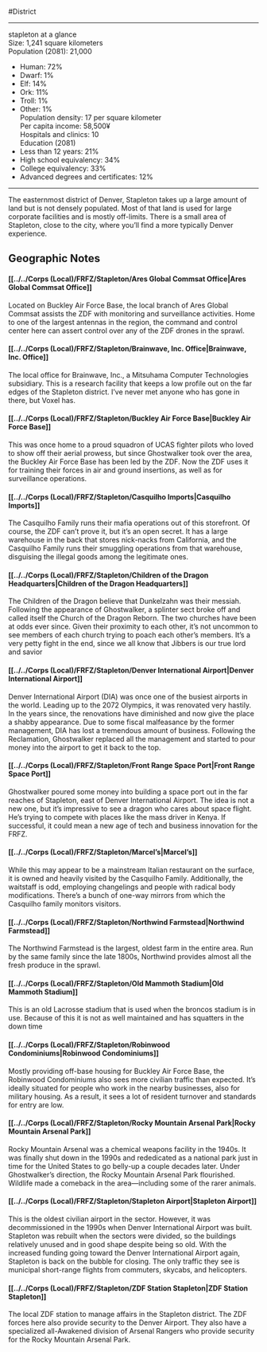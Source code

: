 #District 

---
stapleton at a glance  
Size: 1,241 square kilometers  
Population (2081): 21,000  
- Human: 72%  
- Dwarf: 1%  
- Elf: 14%  
- Ork: 11%  
- Troll: 1%  
- Other: 1%  
Population density: 17 per square kilometer  
Per capita income: 58,500¥  
Hospitals and clinics: 10  
Education (2081)  
- Less than 12 years: 21%  
- High school equivalency: 34%  
- College equivalency: 33%  
- Advanced degrees and certificates: 12%

---
The easternmost district of Denver, Stapleton takes up a large amount of land but is not densely populated. Most of that land is used for large corporate facilities and is mostly off-limits. There is a small area of Stapleton, close to the city, where you’ll find a more typically Denver experience.

## Geographic Notes
#### [[../../Corps (Local)/FRFZ/Stapleton/Ares Global Commsat Office|Ares Global Commsat Office]]
Located on Buckley Air Force Base, the local branch of Ares Global Commsat assists the ZDF with monitoring and surveillance activities. Home to one of the largest antennas in the region, the command and control center here can assert control over any of the ZDF drones in the sprawl.

#### [[../../Corps (Local)/FRFZ/Stapleton/Brainwave, Inc. Office|Brainwave, Inc. Office]]
The local office for Brainwave, Inc., a Mitsuhama Computer Technologies subsidiary. This is a research facility that keeps a low profile out on the far edges of the Stapleton district. I’ve never met anyone who has gone in there, but Voxel has.  

#### [[../../Corps (Local)/FRFZ/Stapleton/Buckley Air Force Base|Buckley Air Force Base]]
This was once home to a proud squadron of UCAS fighter pilots who loved to show off their aerial prowess, but since Ghostwalker took over the area, the Buckley Air Force Base has been led by the ZDF. Now the ZDF uses it for training their forces in air and ground insertions, as well as for surveillance operations. 

#### [[../../Corps (Local)/FRFZ/Stapleton/Casquilho Imports|Casquilho Imports]]
The Casquilho Family runs their mafia operations out of this storefront. Of course, the ZDF can’t prove it, but it’s an open secret. It has a large warehouse in the back that stores nick-nacks from California, and the Casquilho Family runs their smuggling operations from that warehouse, disguising the illegal goods among the legitimate ones.

#### [[../../Corps (Local)/FRFZ/Stapleton/Children of the Dragon Headquarters|Children of the Dragon Headquarters]]
The Children of the Dragon believe that Dunkelzahn was their messiah. Following the appearance of Ghostwalker, a splinter sect broke off and called itself the Church of the Dragon Reborn. The two churches have been at odds ever since. Given their proximity to each other, it’s not uncommon to see members of each church trying to poach each other’s members. It’s a very petty fight in the end, since we all know that Jibbers is our true lord and savior

#### [[../../Corps (Local)/FRFZ/Stapleton/Denver International Airport|Denver International Airport]]
Denver International Airport (DIA) was once one of the busiest airports in the world. Leading up to the 2072 Olympics, it was renovated very hastily. In the years since, the renovations have diminished and now give the place a shabby appearance. Due to some fiscal malfeasance by the former management, DIA has lost a tremendous amount of business. Following the Reclamation, Ghostwalker replaced all the management and started to pour money into the airport to get it back to the top.  

#### [[../../Corps (Local)/FRFZ/Stapleton/Front Range Space Port|Front Range Space Port]]
Ghostwalker poured some money into building a space port out in the far reaches of Stapleton, east of Denver International Airport. The idea is not a new one, but it’s impressive to see a dragon who cares about space flight. He’s trying to compete with places like the mass driver in Kenya. If successful, it could mean a new age of tech and business innovation for the FRFZ.  

#### [[../../Corps (Local)/FRFZ/Stapleton/Marcel’s|Marcel’s]]
While this may appear to be a mainstream Italian restaurant on the surface, it is owned and heavily visited by the Casquilho Family. Additionally, the waitstaff is odd, employing changelings and people with radical body modifications. There’s a bunch of one-way mirrors from which the Casquilho family monitors visitors.

#### [[../../Corps (Local)/FRFZ/Stapleton/Northwind Farmstead|Northwind Farmstead]]
The Northwind Farmstead is the largest, oldest farm in the entire area. Run by the same family since the late 1800s, Northwind provides almost all the fresh produce in the sprawl.

#### [[../../Corps (Local)/FRFZ/Stapleton/Old Mammoth Stadium|Old Mammoth Stadium]]
This is an old Lacrosse stadium that is used when the broncos stadium is in use. Because of this it is not as well maintained and has squatters in the down time

#### [[../../Corps (Local)/FRFZ/Stapleton/Robinwood Condominiums|Robinwood Condominiums]]
Mostly providing off-base housing for Buckley Air Force Base, the Robinwood Condominiums also sees more civilian traffic than expected. It’s ideally situated for people who work in the nearby businesses, also for military housing. As a result, it sees a lot of resident turnover and standards for entry are low.

#### [[../../Corps (Local)/FRFZ/Stapleton/Rocky Mountain Arsenal Park|Rocky Mountain Arsenal Park]]
Rocky Mountain Arsenal was a chemical weapons facility in the 1940s. It was finally shut down in the 1990s and rededicated as a national park just in time for the United States to go belly-up a couple decades later. Under Ghostwalker’s direction, the Rocky Mountain Arsenal Park flourished. Wildlife made a comeback in the area—including some of the rarer animals.  

#### [[../../Corps (Local)/FRFZ/Stapleton/Stapleton Airport|Stapleton Airport]]
This is the oldest civilian airport in the sector. However, it was decommissioned in the 1990s when Denver International Airport was built. Stapleton was rebuilt when the sectors were divided, so the buildings relatively unused and in good shape despite being so old. With the increased funding going toward the Denver International Airport again, Stapleton is back on the bubble for closing. The only traffic they see is municipal short-range flights from commuters, skycabs, and helicopters.

#### [[../../Corps (Local)/FRFZ/Stapleton/ZDF Station Stapleton|ZDF Station Stapleton]]
The local ZDF station to manage affairs in the Stapleton district. The ZDF forces here also provide security to the Denver Airport. They also have a specialized all-Awakened division of Arsenal Rangers who provide security for the Rocky Mountain Arsenal Park.